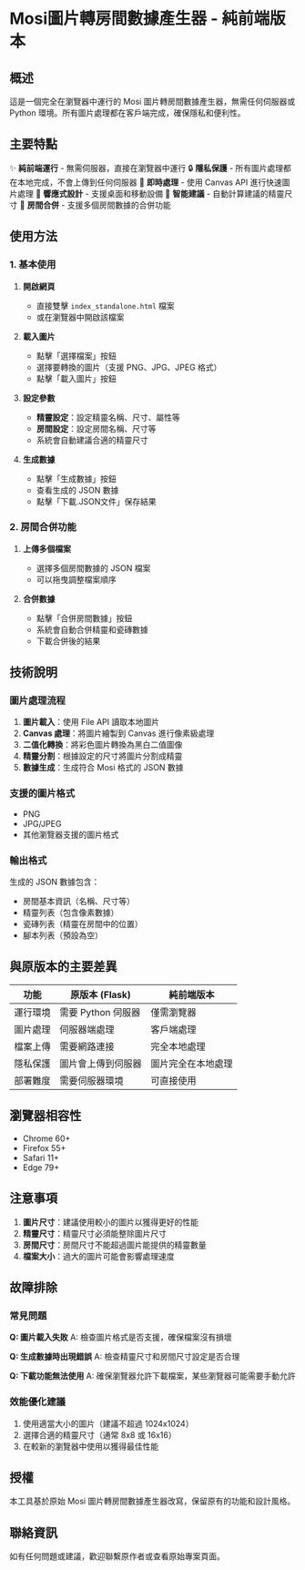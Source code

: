# Mosi圖片轉房間數據產生器 - 純前端版本

## 概述

這是一個完全在瀏覽器中運行的 Mosi 圖片轉房間數據產生器，無需任何伺服器或 Python 環境。所有圖片處理都在客戶端完成，確保隱私和便利性。

## 主要特點

✨ **純前端運行** - 無需伺服器，直接在瀏覽器中運行
🔒 **隱私保護** - 所有圖片處理都在本地完成，不會上傳到任何伺服器
🚀 **即時處理** - 使用 Canvas API 進行快速圖片處理
📱 **響應式設計** - 支援桌面和移動設備
🎨 **智能建議** - 自動計算建議的精靈尺寸
🔄 **房間合併** - 支援多個房間數據的合併功能

## 使用方法

### 1. 基本使用

1. **開啟網頁**
   - 直接雙擊 `index_standalone.html` 檔案
   - 或在瀏覽器中開啟該檔案

2. **載入圖片**
   - 點擊「選擇檔案」按鈕
   - 選擇要轉換的圖片（支援 PNG、JPG、JPEG 格式）
   - 點擊「載入圖片」按鈕

3. **設定參數**
   - **精靈設定**：設定精靈名稱、尺寸、屬性等
   - **房間設定**：設定房間名稱、尺寸等
   - 系統會自動建議合適的精靈尺寸

4. **生成數據**
   - 點擊「生成數據」按鈕
   - 查看生成的 JSON 數據
   - 點擊「下載.JSON文件」保存結果

### 2. 房間合併功能

1. **上傳多個檔案**
   - 選擇多個房間數據的 JSON 檔案
   - 可以拖曳調整檔案順序

2. **合併數據**
   - 點擊「合併房間數據」按鈕
   - 系統會自動合併精靈和瓷磚數據
   - 下載合併後的結果

## 技術說明

### 圖片處理流程

1. **圖片載入**：使用 File API 讀取本地圖片
2. **Canvas 處理**：將圖片繪製到 Canvas 進行像素級處理
3. **二值化轉換**：將彩色圖片轉換為黑白二值圖像
4. **精靈分割**：根據設定的尺寸將圖片分割成精靈
5. **數據生成**：生成符合 Mosi 格式的 JSON 數據

### 支援的圖片格式

- PNG
- JPG/JPEG
- 其他瀏覽器支援的圖片格式

### 輸出格式

生成的 JSON 數據包含：
- 房間基本資訊（名稱、尺寸等）
- 精靈列表（包含像素數據）
- 瓷磚列表（精靈在房間中的位置）
- 腳本列表（預設為空）

## 與原版本的主要差異

| 功能 | 原版本 (Flask) | 純前端版本 |
|------|----------------|------------|
| 運行環境 | 需要 Python 伺服器 | 僅需瀏覽器 |
| 圖片處理 | 伺服器端處理 | 客戶端處理 |
| 檔案上傳 | 需要網路連接 | 完全本地處理 |
| 隱私保護 | 圖片會上傳到伺服器 | 圖片完全在本地處理 |
| 部署難度 | 需要伺服器環境 | 可直接使用 |

## 瀏覽器相容性

- Chrome 60+
- Firefox 55+
- Safari 11+
- Edge 79+

## 注意事項

1. **圖片尺寸**：建議使用較小的圖片以獲得更好的性能
2. **精靈尺寸**：精靈尺寸必須能整除圖片尺寸
3. **房間尺寸**：房間尺寸不能超過圖片能提供的精靈數量
4. **檔案大小**：過大的圖片可能會影響處理速度

## 故障排除

### 常見問題

**Q: 圖片載入失敗**
A: 檢查圖片格式是否支援，確保檔案沒有損壞

**Q: 生成數據時出現錯誤**
A: 檢查精靈尺寸和房間尺寸設定是否合理

**Q: 下載功能無法使用**
A: 確保瀏覽器允許下載檔案，某些瀏覽器可能需要手動允許

### 效能優化建議

1. 使用適當大小的圖片（建議不超過 1024x1024）
2. 選擇合適的精靈尺寸（通常 8x8 或 16x16）
3. 在較新的瀏覽器中使用以獲得最佳性能

## 授權

本工具基於原始 Mosi 圖片轉房間數據產生器改寫，保留原有的功能和設計風格。

## 聯絡資訊

如有任何問題或建議，歡迎聯繫原作者或查看原始專案頁面。 
